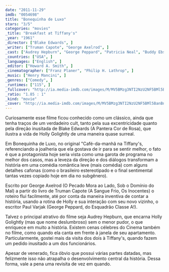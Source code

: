 ```yaml
---
date: "2011-11-29"
imdb: "0054698"
title: "Bonequinha de Luxo"
stars: "3/5"
categories: "movies"
_title: "Breakfast at Tiffany's"
_year: "1961"
_director: ["Blake Edwards", ]
_writer: ["Truman Capote", "George Axelrod", ]
_cast: ["Audrey Hepburn", "George Peppard", "Patricia Neal", "Buddy Ebsen", "Martin Balsam", "José Luis de Vilallonga", "John McGiver", "Alan Reed", "Dorothy Whitney", ]
_countries: ["USA", ]
_languages: ["English", ]
_editor: ["Howard A. Smith", ]
_cinematographer: ["Franz Planer", "Philip H. Lathrop", ]
_music: ["Henry Mancini", ]
_genres: ["Comedy", ]
_runtimes: ["115", ]
_fullcover: "http://ia.media-imdb.com/images/M/MV5BMzg3NTI2NzU2NF5BMl5BanBnXkFtZTcwMjQxMTQ5OQ@@.jpg"
_ratio: "1.85 : 1"
_kind: "movie"
_cover: "http://ia.media-imdb.com/images/M/MV5BMzg3NTI2NzU2NF5BMl5BanBnXkFtZTcwMjQxMTQ5OQ@@._V1._SX93_SY140_.jpg"
---
```

Curiosamente esse filme ficou conhecido como um clássico, ainda que tenha traços de um verdadeiro cult, tanto pela sua excentricidade quanto pela direção inusitada de Blake Edwards (A Pantera Cor de Rosa), que ilustra a vida de Holly Golightly de uma maneira quase surreal.

Em Bonequinha de Luxo, no original "Café-da-manhã na Tiffany's, referenciando a joalheria que ela gostava de ir para se sentir melhor, o fato é que a protagonista hoje seria vista como uma garota de programa no melhor dos casos, mas a leveza da direção e dos diálogos transformam a história em uma comédia romântica leve (mais comédia) com alguns detalhes cafonas (como o brasileiro estereotipado e o final sentimental tantas vezes copiado hoje em dia no subgênero).

Escrito por George Axelrod (O Pecado Mora ao Lado, Sob o Domínio do Mal) a partir do livro de Truman Capote (A Sangue Frio, Os Inocentes) o roteiro flui facilmente, até por conta da maneira inventiva de contar a história, usando a rotina de Holly e sua interação com seu novo vizinho, o escritor Paul Varjak (George Peppard, do Esquadrão Classe A!).

Talvez o principal atrativo do filme seja Audrey Hepburn, que encarna Holly Golightly (mas que nome deslumbroso) sem o menor pudor, o que enriquece em muito a história. Existem cenas célebres do Cinema também no filme, como quando ela canta em frente à janela de seu apartamento. Particularmente, gostei mais da visita dos dois à Tiffany's, quando fazem um pedido inusitado a um dos funcionários.

Apesar de venerado, fica óbvio que possui várias partes datadas, mas felizmente isso não atrapalha o desenvolvimento central da história. Dessa forma, vale a pena uma revisita de vez em quando.

